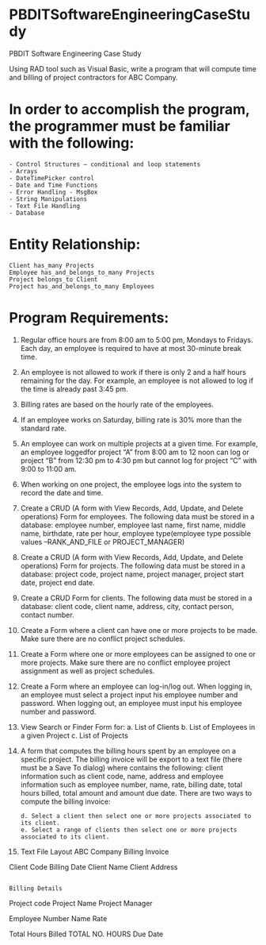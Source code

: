 # PBDITSoftwareEngineeringCaseStudy
PBDIT Software Engineering Case Study


Using RAD tool such as Visual Basic, write a program that will compute time and billing of project
contractors for ABC Company.


# In order to accomplish the program, the programmer must be familiar with the following:
	- Control Structures – conditional and loop statements
	- Arrays
	- DateTimePicker control
	- Date and Time Functions
 	- Error Handling - MsgBox
	- String Manipulations
	- Text File Handling
	- Database


# Entity Relationship:
	Client has_many Projects
	Employee has_and_belongs_to_many Projects
	Project belongs_to Client
	Project has_and_belongs_to_many Employees
	

# Program Requirements:

1. Regular office hours are from 8:00 am to 5:00 pm, Mondays to Fridays. Each day, an employee is required to have at most 30-minute break time.

2. An employee is not allowed to work if there is only 2 and a half hours remaining for the day. For example, an employee is not allowed to log if the time is already past 3:45 pm.

3. Billing rates are based on the hourly rate of the employees.

4. If an employee works on Saturday, billing rate is 30% more than the standard rate.

5. An employee can work on multiple projects at a given time. For example, an employee loggedfor project “A” from 8:00 am to 12 noon can log or project “B” from 12:30 pm to 4:30 pm but cannot log for project “C” with 9:00 to 11:00 am.

6. When working on one project, the employee logs into the system to record the date and time.

7. Create a CRUD (A form with View Records, Add, Update, and Delete operations) Form for employees. The following data must be stored in a database: employee number, employee last name, first name, middle name, birthdate, rate per hour, employee type(employee type possible values –RANK_AND_FILE or PROJECT_MANAGER)

8. Create a CRUD (A form with View Records, Add, Update, and Delete operations) Form for projects. The following data must be stored in a database: project code, project name, project manager, project start date, project end date.

9. Create a CRUD Form for clients. The following data must be stored in a database: client code, client name, address, city, contact person, contact number.

10. Create a Form where a client can have one or more projects to be made. Make sure there are no conflict project schedules.

11. Create a Form where one or more employees can be assigned to one or more projects. Make sure there are no conflict employee project assignment as well as project schedules.

12. Create a Form where an employee can log-in/log out. When logging in, an employee must select a project input his employee number and password. When logging out, an employee must input his employee number and password.

13. View Search or Finder Form for:
		a. List of Clients
		b. List of Employees in a given Project
		c. List of Projects

14. A form that computes the billing hours spent by an employee on a specific project. The billing invoice will be export to a text file (there must be a Save To dialog) where contains the following: client information such as client code, name, address and employee information such as employee number, name, rate, billing date, total hours billed, total amount and amount due date. There are two ways to compute the billing invoice:

		d. Select a client then select one or more projects associated to its client.
		e. Select a range of clients then select one or more projects associated to its client.

15. Text File Layout
																			ABC Company
																		Billing Invoice

Client Code 																																Billing Date
Client Name
Client Address


																		Billing Details

Project code 															Project Name
Project Manager

Employee Number 												Name 											Rate 

Total Hours Billed
TOTAL NO. HOURS
Due Date